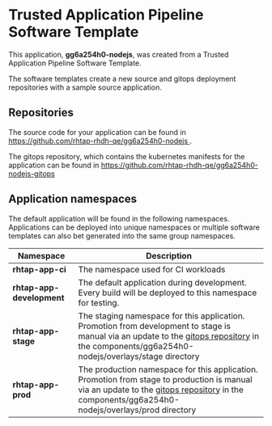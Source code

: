 # Trusted Application Pipeline Software Template

This application, **gg6a254h0-nodejs**, was created from a Trusted Application Pipeline Software Template.

The software templates create a new source and gitops deployment repositories with a sample source application. 

## Repositories

The source code for your application can be found in [https://github.com/rhtap-rhdh-qe/gg6a254h0-nodejs ](https://github.com/rhtap-rhdh-qe/gg6a254h0-nodejs ).
 
The gitops repository, which contains the kubernetes manifests for the application can be found in 
[https://github.com/rhtap-rhdh-qe/gg6a254h0-nodejs-gitops ](https://github.com/rhtap-rhdh-qe/gg6a254h0-nodejs-gitops ) 

## Application namespaces 

The default application will be found in the following namespaces. Applications can be deployed into unique namespaces or multiple software templates can also bet generated into the same group namespaces.  

|  Namespace   |  Description   |  
| -------- | -------- |
| **rhtap-app-ci** | The namespace used for CI workloads |
| **rhtap-app-development** | The default application during development. Every build will be deployed to this namespace for testing. |
| **rhtap-app-stage** | The staging namespace for this application. Promotion from development to stage is manual via an update to the [gitops repository](https://github.com/rhtap-rhdh-qe/gg6a254h0-nodejs-gitops ) in the components/gg6a254h0-nodejs/overlays/stage directory |
| **rhtap-app-prod** | The production namespace for this application. Promotion from stage to production is manual via an update to the [gitops repository](https://github.com/rhtap-rhdh-qe/gg6a254h0-nodejs-gitops ) in the components/gg6a254h0-nodejs/overlays/prod directory |